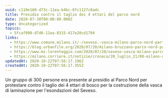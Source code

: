 ```yaml
---
uuid: c110e160-d73c-11ea-b4bc-0fc1127c8adc
title: Presidio contro il taglio dei 4 ettari del parco nord
date: 2020-07-30T00:00:00.000Z
type: Uncategorized
topics:
  - 5fcaf090-d7d6-11ea-8315-417e20cd1794
links:
  - https://www.comune.milano.it/-/seveso.-vasca-milano-parco-nord-partito-il-cantiere.-avviato-tutto-il-piano-per-la-prevenzione-delle-esondazione-del-seveso-nell-area-metropolitana
  - https://blog.urbanfile.org/2020/07/20/milano-bruzzano-parco-nord-partito-il-cantiere-per-il-laghetto-dellesondazioni-del-seveso/
  - https://www.mi-lorenteggio.com/2020/07/20/seveso-vasca-milano-parco-nord-partito-il-cantiere/114020/
  - https://milano.corriere.it/notizie/cronaca/20_luglio_21/08-milano-documentoacorriere-web-milano-b3510a74-cac5-11ea-b15c-cd9b33ddf899.shtml
updatedAt: 2020-10-22T07:56:17.196Z
createdAt: 2020-10-22T07:56:17.355Z
---
```

Un gruppo di 300 persone era presente al presidio al Parco Nord per protestare contro il taglio dei 4 ettari di bosco per la costruzione della vasca di laminazione per l'esondazioni del Seveso.
